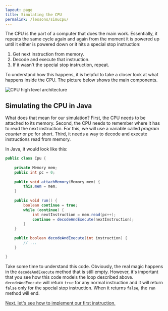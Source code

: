 ```yaml
---
layout: page
title: Simulating the CPU
permalink: /lessons/simucpu/
---
```


The CPU is the part of a computer that does the main work. Essentially, it
repeats the same cycle again and again from the moment it is powered up until
it either is powered down or it hits a special stop instruction:

1. Get next instruction from memory.
2. Decode and execute that instruction.
3. If it wasn't the special stop instruction, repeat.

To understand how this happens, it is helpful to take a closer look at what
happens inside the CPU. The picture below shows the main components.

![CPU high level architecture](../cpu-arch-lv0.svg)



## Simulating the CPU in Java

What does that mean for our simulation? First, the CPU needs to be attached to
its memory. Second, the CPU needs to remember where it has to read the next 
instruction. For this, we will use a variable called *program counter* or *pc*
for short. Third, it needs a way to decode and execute instructions read from
memory.

In Java, it would look like this:

```java
public class Cpu {
    
    private Memory mem;
    public int pc = 0;
    
    public void attachMemory(Memory mem) {
        this.mem = mem;
    }
    
    public void run() {
        boolean continue = true;
        while (continue) {
            int nextInstruction = mem.read(pc++);
            continue = decodeAndExecute(nextInstruction);
        }
    }
    
    public boolean decodeAndExecute(int instruction) {
        // ...       
    }

}
```

Take some time to understand this code. Obviously, the real magic happens in the
`decodeAndExecute` method that is still empty. However, it's important that you 
see how this code models the loop described above. `decodeAndExecute` will
return `true` for any normal instruction and it will return `false` only for 
the special stop instruction. When it returns `false`, the `run` method will
end.

[Next, let's see how to implement our first instruction.](../haltinstr)